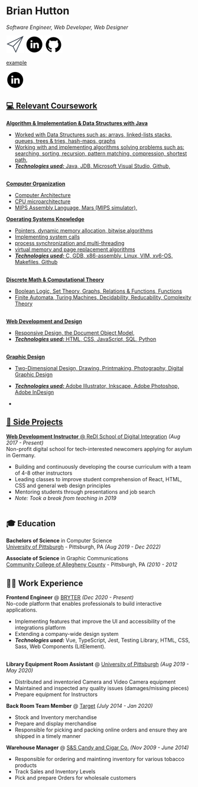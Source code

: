 # Brian Hutton

_Software Engineer, Web Developer, Web Designer_ <br>

<!-- [Email](mailto:beh82@pitt.edu) / [LinkedIn](linkedin.com/in/brian-hutton-797a6b222
) / [GitHub](https://github.com/brianhutton82/) -->

 [![Email](https://github.com/brianhutton82/resume/blob/main/email.png?raw=true)](mailto:beh82@pitt.edu)   [![LinkedIn](https://github.com/brianhutton82/resume/blob/main/linkedin_icon.png?raw=true)](https://www.google.com/)   [![GitHub](https://github.com/brianhutton82/resume/blob/main/github_icon.png?raw=true)](https://github.com/brianhutton82)
 
 <a href="http://example.com/" target="_blank">example</a>
 
<a href="https://www.qries.com/"> <img alt="Qries" src="https://github.com/brianhutton82/resume/blob/main/linkedin_icon.png?raw=true">

## 💻 Relevant Coursework

**Algorithm & Implementation & Data Structures with Java** <br>
  - Worked with Data Structures such as: arrays, linked-lists stacks, queues, trees & tries, hash-maps, graphs 
  - Working with and implementing algorithms solving problems such as: searching, sorting, recursion, pattern matching, compression, shortest path, 
  - **_Technologies used:_** Java, JDB, Microsoft Visual Studio, Github, 
<br><br>

**Computer Organization** <br>
  - Computer Architecture
  - CPU microarchitecture
  - MIPS Assembly Language, Mars (MIPS simulator),

**Operating Systems Knowledge** <br>
  - Pointers, dynamic memory allocation, bitwise algorithms
  - Implementing system calls
  - process synchronization and multi-threading
  - virtual memory and page replacement algorithms
  - **_Technologies used:_** C, GDB, x86-assembly, Linux, VIM, xv6-OS, Makefiles, Github
<br><br>

**Discrete Math & Computational Theory** <br>
  - Boolean Logic, Set Theory, Graphs, Relations & Functions, Functions
  - Finite Automata, Turing Machines, Decidability, Reducability, Complexity Theory
    <br><br>

**Web Development and Design** <br>
  - Responsive Design, the Document Object Model, 
  - **_Technologies used:_** HTML, CSS, JavaScript, SQL, Python
<br><br>

**Graphic Design** <br>
  - Two-Dimensional Design, Drawing, Printmaking, Photography, Digital Graphic Design
  - **_Technologies used:_** Adobe Illustrator, Inkscape, Adobe Photoshop, Adobe InDesign

  - 
## 📌 Side Projects

**Web Development Instructor** @ [ReDI School of Digital Integration](https://www.redi-school.org/) _(Aug 2017 - Present)_<br>
Non-profit digital school for tech-interested newcomers applying for asylum in Germany.
  - Building and continuously developing the course curriculum with a team of 4-8 other instructors
  - Leading classes to improve student comprehension of React, HTML, CSS and general web design principles
  - Mentoring students through presentations and job search
  - _Note: Took a break from teaching in 2019_
  <br><br>

## 🎓 Education

**Bachelors of Science** in Computer Science<br>
[University of Pittsburgh](https://www.pitt.edu/) - Pittsburgh, PA _(Aug 2019 - Dec 2022)_ <br>

**Associate of Science** in Graphic Communications<br>
[Community College of Allegheny County](https://www.ccac.edu/) - Pittsburgh, PA _(2010 - 2012_ <br>

## 👨‍💻 Work Experience

**Frontend Engineer** @ [BRYTER](https://bryter.io/) _(Dec 2020 - Present)_ <br>
No-code platform that enables professionals to build interactive applications.
  - Implementing features that improve the UI and accessibility of the integrations platform
  - Extending a company-wide design system
  - **_Technologies used:_** Vue, TypeScript, Jest, Testing Library, HTML, CSS, Sass, Web Components (LitElement).
<br><br>

**Library Equipment Room Assistant** @ [University of Pittsburgh](https://www.library.pitt.edu/) _(Aug 2019 - May 2020)_ <br>
  - Distributed and inventoried Camera and Video Camera equipment
  - Maintained and inspected any quality issues (damages/missing pieces)
  - Prepare equipment for Instructors

**Back Room Team Member** @ [Target](https://www.target.com/) _(July 2014 - Jan 2020)_ <br>
  - Stock and Inventory merchandise
  - Prepare and display merchandise
  - Responsible for picking and packing online orders and ensure they are shipped in a timely manner

**Warehouse Manager** @ [S&S Candy and Cigar Co.](http://www.sscandycigar.com/) _(Nov 2009 - June 2014)_
  - Responsible for ordering and maintinng inventory for various tobacco products
  - Track Sales and Inventory Levels
  - Pick and prepare Orders for wholesale customers
